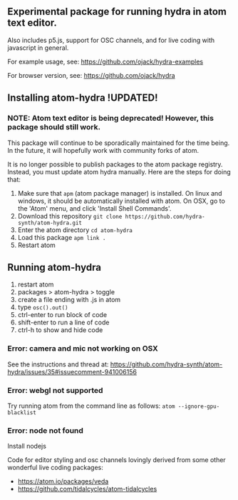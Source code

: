 ## Experimental package for running hydra in atom text editor.
Also includes p5.js, support for OSC channels, and for live coding with javascript in general.

For example usage, see: https://github.com/ojack/hydra-examples

For browser version, see: https://github.com/ojack/hydra

## Installing atom-hydra !UPDATED!
### NOTE: Atom text editor is being deprecated! However, this package should still work.
This package will continue to be sporadically maintained for the time being. In the future, it will hopefully work with community forks of atom.

It is no longer possible to publish packages to the atom package registry. Instead, you must update atom hydra manually. Here are the steps for doing that:

1. Make sure that `apm` (atom package manager) is installed. On linux and windows, it should be automatically installed with atom. On OSX, go to the 'Atom' menu, and click 'Install Shell Commands'. 
2. Download this repository `git clone https://github.com/hydra-synth/atom-hydra.git`
3. Enter the atom directory `cd atom-hydra`
4. Load this package `apm link .`
5. Restart atom 

## Running atom-hydra
1. restart atom
2. packages > atom-hydra > toggle
3. create a file ending with .js in atom
4. type `osc().out()`
5. ctrl-enter to run block of code
6. shift-enter to run a line of code
7. ctrl-h to show and hide code

### Error: camera and mic not working on OSX
See the instructions and thread at: https://github.com/hydra-synth/atom-hydra/issues/35#issuecomment-941006156

### Error: webgl not supported
Try running atom from the command line as follows:
`atom --ignore-gpu-blacklist `

### Error: node not found
Install nodejs

Code for editor styling and osc channels lovingly derived from some other wonderful live coding packages:
* https://atom.io/packages/veda
* https://github.com/tidalcycles/atom-tidalcycles

